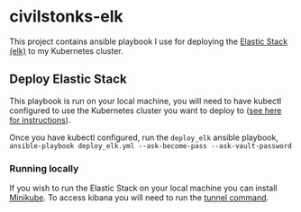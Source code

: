 # civilstonks-elk

This project contains ansible playbook I use for deploying the [Elastic Stack (elk)](https://www.elastic.co/guide/en/cloud-on-k8s/current/index.html) to my Kubernetes cluster.

## Deploy Elastic Stack

This playbook is run on your local machine, you will need to have kubectl configured to use the Kubernetes cluster you want to deploy to ([see here for instructions](https://kubernetes.io/docs/tasks/access-application-cluster/access-cluster/)).

Once you have kubectl configured, run the `deploy_elk` ansible playbook, `ansible-playbook deploy_elk.yml --ask-become-pass --ask-vault-password`

### Running locally

If you wish to run the Elastic Stack on your local machine you can install [Minikube](https://minikube.sigs.k8s.io/docs/start/). To access kibana you will need to run the [tunnel command](https://minikube.sigs.k8s.io/docs/handbook/accessing/).
